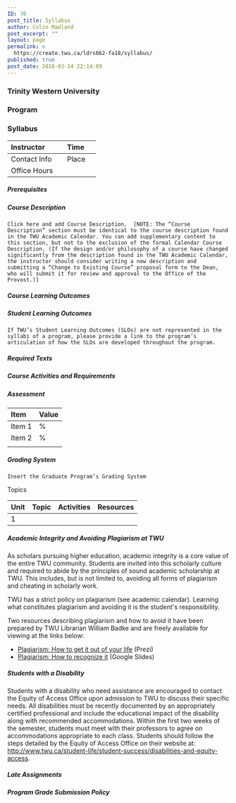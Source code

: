 ```yaml
---
ID: 76
post_title: Syllabus
author: Colin Madland
post_excerpt: ""
layout: page
permalink: >
  https://create.twu.ca/ldrs662-fa18/syllabus/
published: true
post_date: 2018-03-14 22:14:09
---
```

### Trinity Western University
### Program
### Syllabus

|Instructor| |Time| |
|:---|:---|:---|:---|
|Contact Info| |Place| |
|Office Hours| | | |

##### Prerequisites

##### Course Description
```
Click here and add Course Description.  [NOTE: The “Course Description” section must be identical to the course description found in the TWU Academic Calendar. You can add supplementary content to this section, but not to the exclusion of the formal Calendar Course Description. (If the design and/or philosophy of a course have changed significantly from the description found in the TWU Academic Calendar, the instructor should consider writing a new description and submitting a “Change to Existing Course” proposal form to the Dean, who will submit it for review and approval to the Office of the Provost.)]
```

##### Course Learning Outcomes

##### Student Learning Outcomes
```
If TWU’s Student Learning Outcomes (SLOs) are not represented in the syllabi of a program, please provide a link to the program’s articulation of how the SLOs are developed throughout the program.
```

##### Required Texts

##### Course Activities and Requirements

##### Assessment

| Item | Value |
| :--- | :--- |
| Item 1 | % |
| Item 2 | % |
|  |  |

##### Grading System
```
Insert the Graduate Program’s Grading System
```

Topics  

| Unit | Topic | Activities | Resources |  
| :---- | :---- | :---- | :---- |  
|1 |  |  |  |

##### Academic Integrity and Avoiding Plagiarism at TWU

As scholars pursuing higher education, academic integrity is a core value of the entire TWU community. Students are invited into this scholarly culture and required to abide by the principles of sound academic scholarship at TWU. This includes, but is not limited to, avoiding all forms of plagiarism and cheating in scholarly work.

TWU has a strict policy on plagiarism (see academic calendar). Learning what constitutes plagiarism and avoiding it is the student's responsibility.

Two resources describing plagiarism and how to avoid it have been prepared by TWU Librarian William Badke and are freely available for viewing at the links below:

* [Plagiarism: How to get it out of your life](https://prezi.com/od62fxnkbmxh/plagiarism-how-to-get-it-out-of-your-life/) (Prezi)
* [Plagiarism: How to recognize it](https://docs.google.com/presentation/d/10ujmBKDRdb53SZ3XHRoXJF6M52Uhu-kr2CV8l654XeA/edit#slide=id.p3) (Google Slides)

##### Students with a Disability
Students with a disability who need assistance are encouraged to contact the Equity of Access Office upon admission to TWU to discuss their specific needs. All disabilities must be recently documented by an appropriately certified professional and include the educational impact of the disability along with recommended accommodations. Within the first two weeks of the semester, students must meet with their professors to agree on accommodations appropriate to each class. Students should follow the steps detailed by the Equity of Access Office on their website at: http://www.twu.ca/student-life/student-success/disabilities-and-equity-access.

##### Late Assignments

##### Program Grade Submission Policy